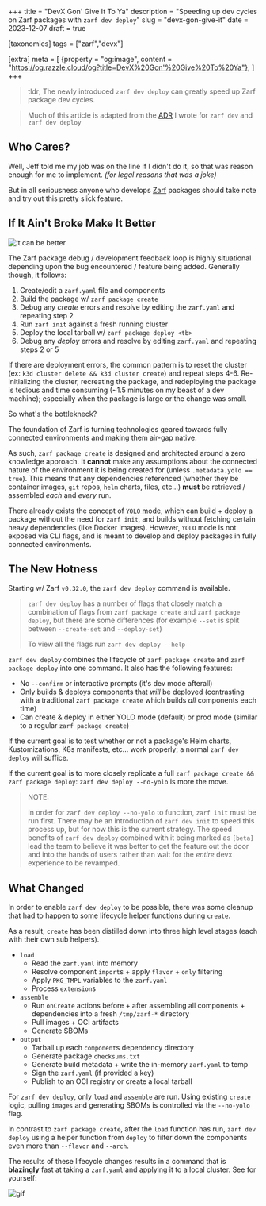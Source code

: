 +++
title = "DevX Gon' Give It To Ya"
description = "Speeding up dev cycles on Zarf packages with `zarf dev deploy`"
slug = "devx-gon-give-it"
date = 2023-12-07
draft = true

[taxonomies]
tags = ["zarf","devx"]

[extra]
meta = [
    {property = "og:image", content = "https://og.razzle.cloud/og?title=DevX%20Gon'%20Give%20To%20Ya"},
]
+++

> tldr; The newly introduced `zarf dev deploy` can greatly speed up Zarf package dev cycles.

<!-- more -->

> Much of this article is adapted from the [ADR](https://github.com/defenseunicorns/zarf/blob/main/adr/0022-dev-cmd.md) I wrote for `zarf dev` and `zarf dev deploy`

## Who Cares?

Well, Jeff told me my job was on the line if I didn't do it, so that was reason enough for me to implement. _(for legal reasons that was a joke)_

But in all seriousness anyone who develops [Zarf](https://github.com/defenseunicorns/zarf) packages should take note and try out this pretty slick feature.

## If It Ain't Broke Make It Better

![it can be better](https://media1.tenor.com/m/SMkXNFf_aIkAAAAC/max-lord-maxwell-lord.gif)

The Zarf package debug / development feedback loop is highly situational depending upon the bug encountered / feature being added. Generally though, it follows:

1. Create/edit a `zarf.yaml` file and components
2. Build the package w/ `zarf package create`
3. Debug any _create_ errors and resolve by editing the `zarf.yaml` and repeating step 2
4. Run `zarf init` against a fresh running cluster
5. Deploy the local tarball w/ `zarf package deploy <tb>`
6. Debug any _deploy_ errors and resolve by editing `zarf.yaml` and repeating steps 2 or 5

If there are deployment errors, the common pattern is to reset the cluster (ex: `k3d cluster delete && k3d cluster create`) and repeat steps 4-6. Re-initializing the cluster, recreating the package, and redeploying the package is tedious and time consuming (~1.5 minutes on my beast of a dev machine); especially when the package is large or the change was small.

So what's the bottlekneck?

The foundation of Zarf is turning technologies geared towards fully connected environments and making them air-gap native.

As such, `zarf package create` is designed and architected around a zero knowledge approach. It **cannot** make any assumptions about the connected nature of the environment it is being created for (unless `.metadata.yolo == true`). This means that any dependencies referenced (whether they be container images, `git` repos, `helm` charts, files, etc...) **must** be retrieved / assembled _each_ and _every_ run.

There already exists the concept of [`YOLO` mode](https://github.com/defenseunicorns/zarf/blob/main/adr/0010-yolo-mode.md), which can build + deploy a package without the need for `zarf init`, and builds without fetching certain heavy dependencies (like Docker images). However, `YOLO` mode is not exposed via CLI flags, and is meant to develop and deploy packages in fully connected environments.

## The New Hotness

Starting w/ Zarf `v0.32.0`, the `zarf dev deploy` command is available.

> `zarf dev deploy` has a number of flags that closely match a combination of flags from `zarf package create` and `zarf package deploy`, but there are some differences (for example `--set` is split between `--create-set` and `--deploy-set`)
>
> To view all the flags run `zarf dev deploy --help`

`zarf dev deploy` combines the lifecycle of `zarf package create` and `zarf package deploy` into one command. It also has the following features:

- No `--confirm` or interactive prompts (it's dev mode afterall)
- Only builds & deploys components that _will_ be deployed (contrasting with a traditional `zarf package create` which builds _all_ components each time)
- Can create & deploy in either YOLO mode (default) or prod mode (similar to a regular `zarf package create`)

If the current goal is to test whether or not a package's Helm charts, Kustomizations, K8s manifests, etc... work properly; a normal `zarf dev deploy` will suffice.

If the current goal is to more closely replicate a full `zarf package create && zarf package deploy`: `zarf dev deploy --no-yolo` is more the move.

> NOTE:
>
> In order for `zarf dev deploy --no-yolo` to function, `zarf init` must be run first.
> There may be an introduction of `zarf dev init` to speed this process up, but for now this is the current strategy. The speed benefits of `zarf dev deploy` combined with it being marked as `[beta]` lead the team to believe it was better to get the feature out the door and into the hands of users rather than wait for the _entire_ devx experience to be revamped.

## What Changed

In order to enable `zarf dev deploy` to be possible, there was some cleanup that had to happen to some lifecycle helper functions during `create`.

As a result, `create` has been distilled down into three high level stages (each with their own sub helpers).

- `load`
  - Read the `zarf.yaml` into memory
  - Resolve component `import`s + apply `flavor` + `only` filtering
  - Apply `PKG_TMPL` variables to the `zarf.yaml`
  - Process `extension`s
- `assemble`
  - Run `onCreate` actions before + after assembling all components + dependencies into a fresh `/tmp/zarf-*` directory
  - Pull images + OCI artifacts
  - Generate SBOMs
- `output`
  - Tarball up each `component`s dependency directory
  - Generate package `checksums.txt`
  - Generate build metadata + write the in-memory `zarf.yaml` to temp
  - Sign the `zarf.yaml` (if provided a key)
  - Publish to an OCI registry or create a local tarball

For `zarf dev deploy`, only `load` and `assemble` are run. Using existing `create` logic, pulling `images` and generating SBOMs is controlled via the `--no-yolo` flag.

In contrast to `zarf package create`, after the `load` function has run, `zarf dev deploy` using a helper function from `deploy` to filter down the components even more than `--flavor` and `--arch`.

The results of these lifecycle changes results in a command that is **blazingly** fast at taking a `zarf.yaml` and applying it to a local cluster. See for yourself:

![gif](/tapes/zarf-dev-deploy.gif)
